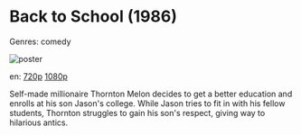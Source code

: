 # Back to School (1986)

Genres: comedy

![poster](http://image.tmdb.org/t/p/w500/8k0qfMvpHPttsyt8MqZJR8IOaRN.jpg)

en:
  [720p](magnet:?xt=urn:btih:C50C56B0A8953AEB788483B4934860E510528027&tr=udp://glotorrents.pw:6969/announce&tr=udp://tracker.opentrackr.org:1337/announce&tr=udp://torrent.gresille.org:80/announce&tr=udp://tracker.openbittorrent.com:80&tr=udp://tracker.coppersurfer.tk:6969&tr=udp://tracker.leechers-paradise.org:6969&tr=udp://p4p.arenabg.ch:1337&tr=udp://tracker.internetwarriors.net:1337)
  [1080p](magnet:?xt=urn:btih:2E469254A2B70F9D8F65F80A6F1A1C7EDB34ADD5&tr=udp://glotorrents.pw:6969/announce&tr=udp://tracker.opentrackr.org:1337/announce&tr=udp://torrent.gresille.org:80/announce&tr=udp://tracker.openbittorrent.com:80&tr=udp://tracker.coppersurfer.tk:6969&tr=udp://tracker.leechers-paradise.org:6969&tr=udp://p4p.arenabg.ch:1337&tr=udp://tracker.internetwarriors.net:1337)
  


Self-made millionaire Thornton Melon decides to get a better education and enrolls at his son Jason's college. While Jason tries to fit in with his fellow students, Thornton struggles to gain his son's respect, giving way to hilarious antics.